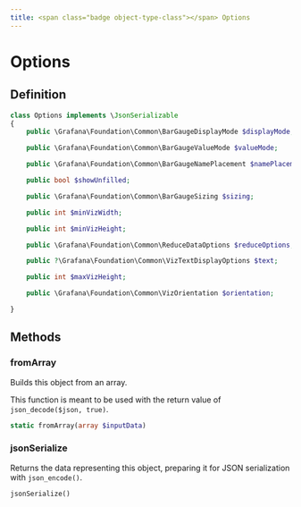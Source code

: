 ```yaml
---
title: <span class="badge object-type-class"></span> Options
---
```

# <span class="badge object-type-class"></span> Options

## Definition

```php
class Options implements \JsonSerializable
{
    public \Grafana\Foundation\Common\BarGaugeDisplayMode $displayMode;

    public \Grafana\Foundation\Common\BarGaugeValueMode $valueMode;

    public \Grafana\Foundation\Common\BarGaugeNamePlacement $namePlacement;

    public bool $showUnfilled;

    public \Grafana\Foundation\Common\BarGaugeSizing $sizing;

    public int $minVizWidth;

    public int $minVizHeight;

    public \Grafana\Foundation\Common\ReduceDataOptions $reduceOptions;

    public ?\Grafana\Foundation\Common\VizTextDisplayOptions $text;

    public int $maxVizHeight;

    public \Grafana\Foundation\Common\VizOrientation $orientation;

}
```
## Methods

### <span class="badge object-method"></span> fromArray

Builds this object from an array.

This function is meant to be used with the return value of `json_decode($json, true)`.

```php
static fromArray(array $inputData)
```

### <span class="badge object-method"></span> jsonSerialize

Returns the data representing this object, preparing it for JSON serialization with `json_encode()`.

```php
jsonSerialize()
```

